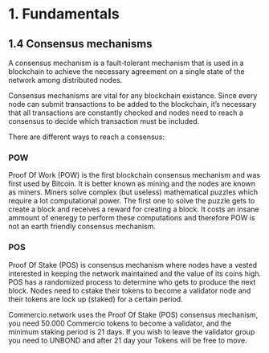 # 1. Fundamentals

## 1.4 Consensus mechanisms

A consensus mechanism is a fault-tolerant mechanism that is used in a blockchain to achieve the necessary agreement on a single state of the network among distributed nodes.

Consensus mechanisms are vital for any blockchain existance.  Since every node can submit transactions to be added to the blockchain, it’s necessary that all transactions are constantly checked and nodes need to reach a consensus to decide which transaction must be included. 

There are different ways to reach a consensus:

### POW
Proof Of Work (POW) is the first blockchain consensus mechanism and was first used by Bitcoin.  It is better known as mining and the nodes are known as miners. Miners solve complex (but useless) mathematical puzzles which require a lot computational power. The first one to solve the puzzle gets to create a block and receives a reward for creating a block. It costs an insane ammount of eneregy to perform these computations and therefore POW is not an earth friendly consensus mechanism.

### POS
Proof Of Stake (POS) is consensus mechanism where nodes have a vested interested in keeping the network maintained and the value of its coins high.
POS has a randomized process to determine who gets to produce the next block. 
Nodes need to cstake their tokens to become a validator node and their tokens are lock up (staked) for a certain period. 

Commercio.network uses the Proof Of Stake (POS) consensus mechanism, you need 50.000 Commercio tokens to become a validator, and the minimum staking period is 21 days. If you wish to leave the validator group you need to UNBOND and after 21 day your Tokens will be free to move. 





